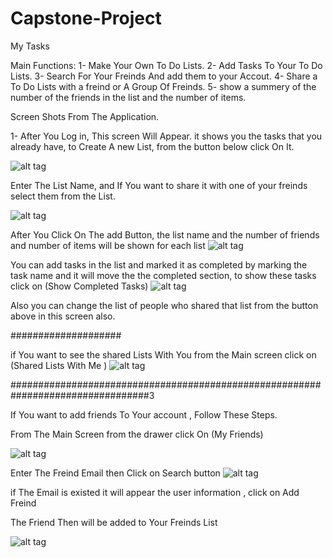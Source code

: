 # Capstone-Project


My Tasks

Main Functions:
1- Make Your Own To Do Lists.
2- Add Tasks To Your To Do Lists.
3- Search For Your Freinds And add them to your Accout.
4- Share a To Do Lists with a freind or A Group Of Freinds.
5- show a summery of the number of the friends in the list and the number of items.

Screen Shots From The Application.

1- After You Log in, This screen Will Appear.
it shows you the tasks that you already have, to Create A new List, from the button below click On It.

 ![alt tag](https://github.com/MahmoudMB/ScreenShotMytasks1/blob/master/Screenshot_2018-09-29-06-49-32.png)
 
 
 
 Enter The List Name, and If You want to share it with one of your freinds select them from the List.
 
  ![alt tag](https://github.com/MahmoudMB/ScreenShotMytasks1/blob/master/Screenshot_2018-09-29-07-33-55.png)
  
  
  After You Click On The add Button, the list name and the number of friends and number of items will be shown for each list
   ![alt tag](https://github.com/MahmoudMB/ScreenShotMytasks1/blob/master/Screenshot_2018-09-29-06-51-04.png)
  
  
  
  You can add tasks in the list and marked it as completed by marking the task name and it will move the the completed section,
  to show these tasks click on (Show Completed Tasks)
   ![alt tag](https://github.com/MahmoudMB/ScreenShotMytasks1/blob/master/Screenshot_2018-09-29-06-51-30.png)
  
  
  Also you can change the list of people who shared that list from the button above in this screen also.
  
  
  
  ####################
  
  
  if You want to see the shared Lists With You from the Main screen click on (Shared Lists With Me )
 ![alt tag](https://github.com/MahmoudMB/ScreenShotMytasks1/blob/master/Screenshot_2018-09-29-07-23-08.png)
  
  
  
  #################################################################################3
  
  If You want to add friends To Your account , Follow These Steps.
  
  From The Main Screen from the drawer click On (My Friends)
  
 ![alt tag](https://github.com/MahmoudMB/ScreenShotMytasks1/blob/master/Screenshot_2018-09-29-07-23-08.png)
  
  Enter The Freind Email then Click on Search button
   ![alt tag](https://github.com/MahmoudMB/ScreenShotMytasks1/blob/master/Screenshot_2018-09-29-06-50-36.png)
  
  
  if The Email is existed it will appear the user information , click on Add Freind
  

The Friend Then will be added to Your Freinds List

  
![alt tag](https://github.com/MahmoudMB/ScreenShotMytasks1/blob/master/Screenshot_2018-09-29-06-50-40.png)
  
  

 
